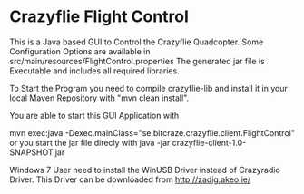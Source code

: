 # Crazyflie Flight Control

This is a Java based GUI to Control the Crazyflie Quadcopter.
Some Configuration Options are available in src/main/resources/FlightControl.properties
The generated jar file is Executable and includes all required libraries.

To Start the Program you need to compile crazyflie-lib and install it in your local
Maven Repository with "mvn clean install".

You are able to start this GUI Application with 

mvn exec:java -Dexec.mainClass="se.bitcraze.crazyflie.client.FlightControl"
or you start the jar file direcly with java -jar crazyflie-client-1.0-SNAPSHOT.jar

Windows 7 User need to install the WinUSB Driver instead of Crazyradio Driver.
This Driver can be downloaded from http://zadig.akeo.ie/






